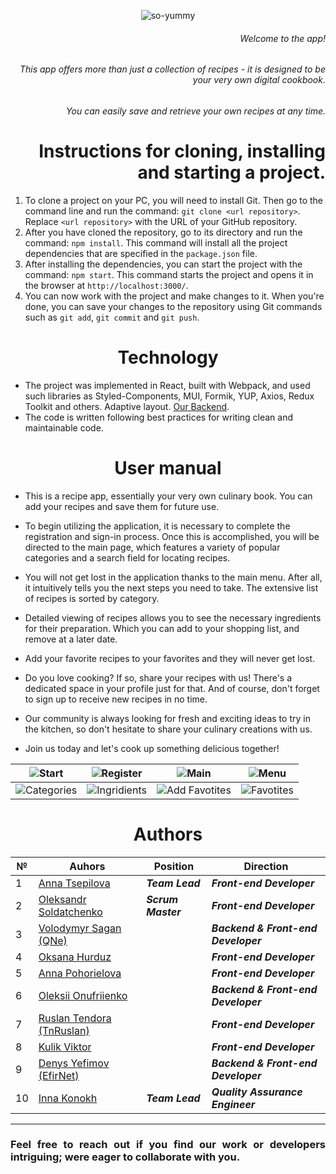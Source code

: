 <div align='center'>

![so-yummy](https://res.cloudinary.com/dbcvume5y/image/upload/v1681172673/rtt_1_1_1_1_cfqf3c.jpg)

</div>

<div align='right'>

###### *Welcome to the app!*
###### *This app offers more than just a collection of recipes - it is designed to be your very own digital cookbook.* 
###### *You can easily save and retrieve your own recipes at any time.*
 # Instructions for cloning, installing and starting a project.

 </div>

1. To clone a project on your PC, you will need to install Git. Then go to the command line and run the command: `git clone <url repository>`.
Replace `<url repository>` with the URL of your GitHub repository.
2. After you have cloned the repository, go to its directory and run the command: `npm install`. This command will install all the project dependencies that are specified in the `package.json` file.
3. After installing the dependencies, you can start the project with the command: `npm start`. This command starts the project and opens it in the browser at `http://localhost:3000/`.
4. You can now work with the project and make changes to it. When you're done, you can save your changes to the repository using Git commands such as `git add`, `git commit` and `git push`.

<div align='center'>

# Technology

</div>

- The project was implemented in React, built with Webpack, and used such libraries as Styled-Components, MUI, Formik, YUP, Axios, Redux Toolkit and others. Adaptive layout. [Our Backend](https://github.com/AnnaTsepilova/yummy-app-back).
- The code is written following best practices for writing clean and maintainable code.

<div align='center'>

# User manual

 </div>

- This is a recipe app, essentially your very own culinary book. You can add your recipes and save them for future use.

- To begin utilizing the application, it is necessary to complete the registration and sign-in process. Once this is accomplished, you will be directed to the main page, which features a variety of popular categories and a search field for locating recipes.

- You will not get lost in the application thanks to the main menu. After all, it intuitively tells you the next steps you need to take. The extensive list of recipes is sorted by category. 

- Detailed viewing of recipes allows you to see the necessary ingredients for their preparation. Which you can add to your shopping list, and remove at a later date. 

- Add your favorite recipes to your favorites and they will never get lost. 

- Do you love cooking? If so, share your recipes with us! There's a dedicated space in your profile just for that. And of course, don't forget to sign up to receive new recipes in no time. 

- Our community is always looking for fresh and exciting ideas to try in the kitchen, so don't hesitate to share your culinary creations with us. 

- Join us today and let's cook up something delicious together!

<div align='center'>

|![Start](https://res.cloudinary.com/dbcvume5y/image/upload/c_scale,w_150/v1681177638/photo_5307875603107660332_y_vcgiiz.jpg) |![Register](https://res.cloudinary.com/dbcvume5y/image/upload/c_scale,w_150/v1681177638/photo_5307875603107660331_y_iizmw6.jpg) |![Main](https://res.cloudinary.com/dbcvume5y/image/upload/c_scale,w_150/v1681177638/photo_5307875603107660325_y_q5dz4d.jpg) |![Menu](https://res.cloudinary.com/dbcvume5y/image/upload/c_scale,w_150/v1681177638/photo_5307875603107660329_y_btxy0k.jpg)|
|----|----|----|-----|
|![Categories](https://res.cloudinary.com/dbcvume5y/image/upload/c_scale,w_150/v1681177638/photo_5307875603107660330_y_ft41kv.jpg) |![Ingridients](https://res.cloudinary.com/dbcvume5y/image/upload/c_scale,w_150/v1681177638/photo_5307875603107660328_y_ag8jfp.jpg) |![Add Favotites](https://res.cloudinary.com/dbcvume5y/image/upload/c_scale,w_150/v1681177638/photo_5307875603107660327_y_lw3hhw.jpg) |![Favotites](https://res.cloudinary.com/dbcvume5y/image/upload/c_scale,w_150/v1681177639/photo_5307875603107660326_y_kkueba.jpg)|

# Authors




 |  №  |              Auhors                        | Position        |       Direction     |
 | ----|--------------------------------------------------|------------|-----------------------|
 |  1  | [Anna Tsepilova](https://github.com/AnnaTsepilova)| ***Team Lead*** | ***Front-end Developer*** |
 |  2  | [Oleksandr Soldatchenko](https://github.com/oleksandrsoldatchenko) | ***Scrum Master***  | ***Front-end Developer*** |
 |  3  | [Volodymyr Sagan (QNe)](https://github.com/QNeee) |    | ***Backend & Front-end Developer*** | 
 |  4  | [Oksana Hurduz](https://github.com/HurduzOksana) |     |***Front-end Developer*** | 
 |  5  | [Anna Pohorielova](https://github.com/Pohorielova) |     |***Front-end Developer*** | 
 |  6  | [Oleksii Onufriienko](https://github.com/Oleksii-onufriienko) |     |***Backend & Front-end Developer*** | 
 |  7  | [Ruslan Tendora (TnRuslan)](https://github.com/TnRuslan) |      |***Front-end Developer*** | 
 |  8  | [Kulik Viktor](https://github.com/Victor1988V) |       |***Front-end Developer*** |
 |  9  | [Denys Yefimov (EfirNet)](https://github.com/EfirNet) |       |***Backend & Front-end Developer*** |  
 |  10  | [Inna Konokh]() | ***Team Lead*** | ***Quality Assurance Engineer*** | 


</div>

______

<div align='justify'>

### Feel free to reach out if you find our work or developers intriguing; were eager to collaborate with you.

</div>
